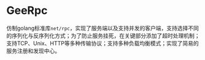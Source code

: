 # GeeRpc
仿制golang标准库`net/rpc`，实现了服务端以及支持并发的客户端，支持选择不同的序列化与反序列化方式；为了防止服务挂死，在关键部分添加了超时处理机制；支持TCP、Unix、HTTP等多种传输协议；支持多种负载均衡模式；实现了简易的服务注册和发现中心。